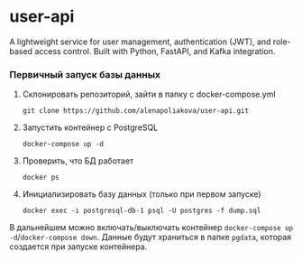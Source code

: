 # user-api
A lightweight service for user management, authentication (JWT), and role-based access control. Built with Python, FastAPI, and Kafka integration.
### Первичный запуск базы данных
1. Склонировать репозиторий, зайти в папку с docker-compose.yml

	```git clone https://github.com/alenapoliakova/user-api.git```

2. Запустить контейнер с PostgreSQL

	```docker-compose up -d```
3. Проверить, что БД работает

	```docker ps```

4. Инициализировать базу данных (только при первом запуске)

	```docker exec -i postgresql-db-1 psql -U postgres -f dump.sql```
    
В дальнейшем можно включать/выключать контейнер ```docker-compose up -d```/```docker-compose down```. Данные будут храниться в папке ```pgdata```, которая создается при запуске контейнера.
